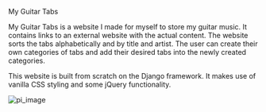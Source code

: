My Guitar Tabs

My Guitar Tabs is a website I made for myself to store my guitar music. It contains links to an external website with the actual content. The website sorts the tabs alphabetically and by title and artist. The user can create their own categories of tabs and add their desired tabs into the newly created categories. 

This website is built from scratch on the Django framework. It makes use of vanilla CSS styling and some jQuery functionality. 

![pi_image](https://cloud.githubusercontent.com/assets/16510280/14938278/4180874c-0eec-11e6-83ff-37d51d58ea39.jpg)
